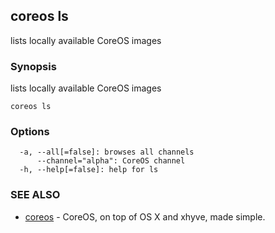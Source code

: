 ## coreos ls

lists locally available CoreOS images

### Synopsis


lists locally available CoreOS images

```
coreos ls
```

### Options

```
  -a, --all[=false]: browses all channels
      --channel="alpha": CoreOS channel
  -h, --help[=false]: help for ls
```

### SEE ALSO
* [coreos](coreos.md)	 - CoreOS, on top of OS X and xhyve, made simple.

